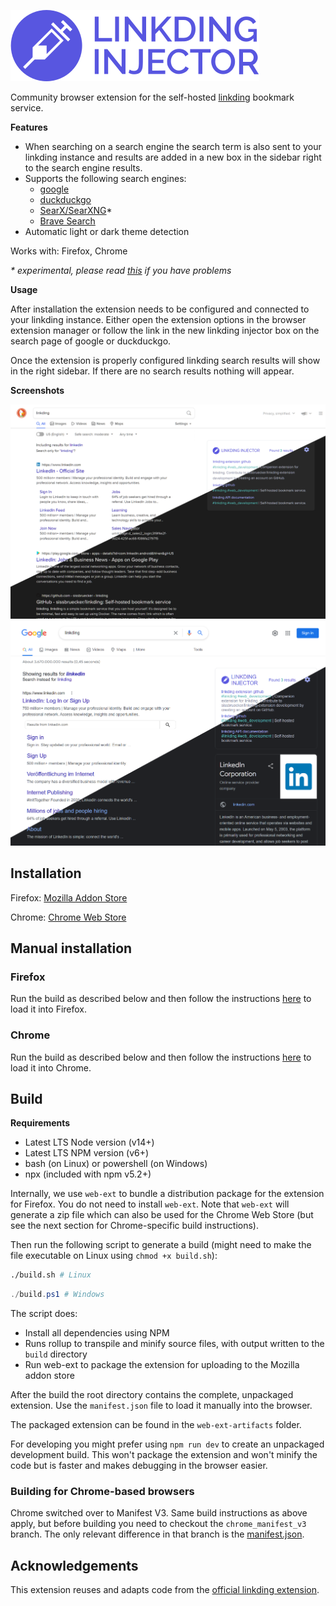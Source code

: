 ![logo](/icons/logo_full.svg)

Community browser extension for the self-hosted [linkding](https://github.com/sissbruecker/linkding) bookmark service.

**Features**
- When searching on a search engine the search term is also sent to your linkding instance and results are added in a new box in the sidebar right to the search engine results.
- Supports the following search engines:
  - [google](https://www.google.com/)
  - [duckduckgo](https://duckduckgo.com/)
  - [SearX/SearXNG](https://duckduckgo.com/)*
  - [Brave Search](https://search.brave.com/)
- Automatic light or dark theme detection

Works with: Firefox, Chrome

_\* experimental, please read [this](docs/searx.md) if you have problems_

**Usage**

After installation the extension needs to be configured and connected to your linkding instance. Either open the extension options in the browser extension manager or follow the link in the new linkding injector box on the search page of google or duckduckgo.

Once the extension is properly configured linkding search results will show in the right sidebar. If there are no search results nothing will appear.

**Screenshots**

![duckduckgo](/docs/duckduckgo.png "Duckduckgo")
![google](/docs/google.png "google")

## Installation

Firefox: [Mozilla Addon Store](https://addons.mozilla.org/en-US/firefox/addon/linkding-injector/)

Chrome: [Chrome Web Store](https://chrome.google.com/webstore/detail/linkding-injector/odjhldcomjlmfbdfeopdkeinpkmjibok)

## Manual installation

### Firefox

Run the build as described below and then follow the instructions [here](https://developer.mozilla.org/en-US/docs/Mozilla/Add-ons/WebExtensions/Your_first_WebExtension#installing) to load it into Firefox.

### Chrome

Run the build as described below and then follow the instructions [here](https://developer.chrome.com/docs/extensions/mv3/getstarted/#manifest) to load it into Chrome.

## Build

**Requirements**
- Latest LTS Node version (v14+)
- Latest LTS NPM version (v6+)
- bash (on Linux) or powershell (on Windows)
- npx (included with npm v5.2+)

Internally, we use `web-ext` to bundle a distribution package for the extension for Firefox. You do not need to install `web-ext`. Note that `web-ext` will generate a zip file which can also be used for the Chrome Web Store (but see the next section for Chrome-specific build instructions).

Then run the following script to generate a build (might need to make the file executable on Linux using `chmod +x build.sh`):
```bash
./build.sh # Linux
```
```powershell
./build.ps1 # Windows
```

The script does:
- Install all dependencies using NPM
- Runs rollup to transpile and minify source files, with output written to the `build` directory
- Run web-ext to package the extension for uploading to the Mozilla addon store

After the build the root directory contains the complete, unpackaged extension. Use the `manifest.json` file to load it manually into the browser.

The packaged extension can be found in the `web-ext-artifacts` folder.

For developing you might prefer using `npm run dev` to create an unpackaged development build. This won't package the extension and won't minify the code but is faster and makes debugging in the browser easier.

### Building for Chrome-based browsers

Chrome switched over to Manifest V3. Same build instructions as above apply, but before building you need to checkout the `chrome_manifest_v3` branch. The only relevant difference in that branch is the [manifest.json](https://github.com/Fivefold/linkding-injector/blob/master/manifest.json).

## Acknowledgements

This extension reuses and adapts code from the [official linkding extension](https://github.com/sissbruecker/linkding-extension).
